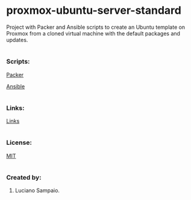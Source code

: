 # proxmox-ubuntu-server-standard
Project with Packer and Ansible scripts to create an Ubuntu template on Proxmox from a cloned virtual machine with the default packages and updates.

#
### Scripts:
[Packer](packer/README.md "Packer")

[Ansible](ansible/README.md "Ansible")

#
### Links:

[Links](links.md "Links")

#
### License:

[MIT](LICENSE "MIT License")

#
### Created by:

1. Luciano Sampaio.
